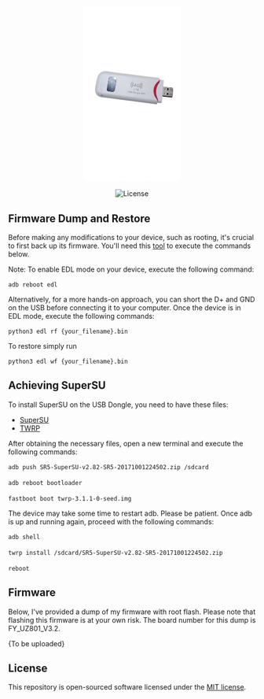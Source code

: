 <p align="center"><a href="https://github.com/AlienWolfX/UZ801-USB_MODEM" target="_blank"><img src="img/4g-modem.png" width="200" alt="EcoSwap Logo"></a></p>

<p align="center"><img src="https://img.shields.io/packagist/l/laravel/framework" alt="License"></a>
</p>

## Firmware Dump and Restore

Before making any modifications to your device, such as rooting, it's crucial to first back up its firmware. You'll need this <a href="https://github.com/bkerler/edl">tool</a> to execute the commands below.

Note: To enable EDL mode on your device, execute the following command:

```
adb reboot edl
```

Alternatively, for a more hands-on approach, you can short the D+ and GND on the USB before connecting it to your computer. Once the device is in EDL mode, execute the following commands:

```
python3 edl rf {your_filename}.bin
```

To restore simply run

```
python3 edl wf {your_filename}.bin
```

## Achieving SuperSU

To install SuperSU on the USB Dongle, you need to have these files:

- <a href="SR5-SuperSU-v2.82-SR5-20171001224502.zip">SuperSU</a>
- <a href="twrp-3.1.1-0-seed.img">TWRP</a>

After obtaining the necessary files, open a new terminal and execute the following commands:

```
adb push SR5-SuperSU-v2.82-SR5-20171001224502.zip /sdcard

adb reboot bootloader

fastboot boot twrp-3.1.1-0-seed.img
```

The device may take some time to restart adb. Please be patient. Once adb is up and running again, proceed with the following commands:

```
adb shell

twrp install /sdcard/SR5-SuperSU-v2.82-SR5-20171001224502.zip

reboot
```

## Firmware

Below, I've provided a dump of my firmware with root flash. Please note that flashing this firmware is at your own risk. The board number for this dump is FY_UZ801_V3.2.

{To be uploaded}

## License

This repository is open-sourced software licensed under the [MIT license](https://opensource.org/licenses/MIT).
